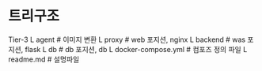 # 트리구조
  Tier-3
  L agent     # 이미지 변환
  L proxy     # web 포지션, nginx
  L backend   # was 포지션, flask
  L db        # db 포지션, db
  L docker-compose.yml    # 컴포즈 정의 파일
  L readme.md     # 설명파일
